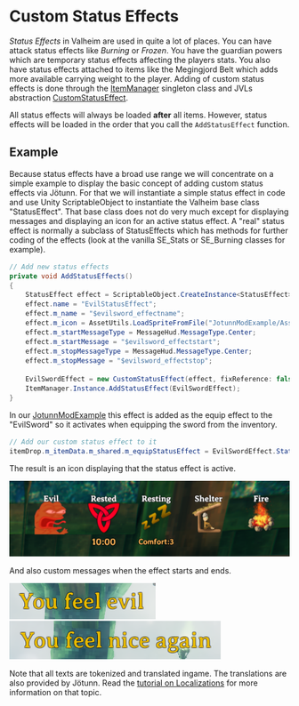 ﻿# Custom Status Effects

_Status Effects_ in Valheim are used in quite a lot of places. You can have attack status effects like *Burning* or *Frozen*. You have the guardian powers which are temporary status effects affecting the players stats. You also have status effects attached to items like the Megingjord Belt which adds more available carrying weight to the player. Adding of custom status effects is done through the [ItemManager](xref:Jotunn.Managers.ItemManager) singleton class and JVLs abstraction [CustomStatusEffect](xref:Jotunn.Entities.CustomStatusEffect).

All status effects will always be loaded **after** all items. However, status effects will be loaded in the order that you call the `AddStatusEffect` function.

## Example 

Because status effects have a broad use range we will concentrate on a simple example to display the basic concept of adding custom status effects via Jötunn. For that we will instantiate a simple status effect in code and use Unity ScriptableObject to instantiate the Valheim base class "StatusEffect". That base class does not do very much except for displaying messages and displaying an icon for an active status effect. A "real" status effect is normally a subclass of StatusEffects which has methods for further coding of the effects (look at the vanilla SE_Stats or SE_Burning classes for example).

```cs
// Add new status effects
private void AddStatusEffects()
{
    StatusEffect effect = ScriptableObject.CreateInstance<StatusEffect>();
    effect.name = "EvilStatusEffect";
    effect.m_name = "$evilsword_effectname";
    effect.m_icon = AssetUtils.LoadSpriteFromFile("JotunnModExample/Assets/reee.png");
    effect.m_startMessageType = MessageHud.MessageType.Center;
    effect.m_startMessage = "$evilsword_effectstart";
    effect.m_stopMessageType = MessageHud.MessageType.Center;
    effect.m_stopMessage = "$evilsword_effectstop";

    EvilSwordEffect = new CustomStatusEffect(effect, fixReference: false);  // We dont need to fix refs here, because no mocks were used
    ItemManager.Instance.AddStatusEffect(EvilSwordEffect);
}
```

In our [JotunnModExample](https://github.com/Valheim-Modding/JotunnModExample) this effect is added as the equip effect to the "EvilSword" so it activates when equipping the sword from the inventory.

```cs
// Add our custom status effect to it
itemDrop.m_itemData.m_shared.m_equipStatusEffect = EvilSwordEffect.StatusEffect;
```

The result is an icon displaying that the status effect is active.

![custom status effect](../images/data/EvilSwordStatusEffect.png)

And also custom messages when the effect starts and ends.

![custom status effect start](../images/data/EvilSwordStatusStart.png) ![custom status effect](../images/data/EvilSwordStatusStop.png)

Note that all texts are tokenized and translated ingame. The translations are also provided by Jötunn. Read the [tutorial on Localizations](localization.md) for more information on that topic.
